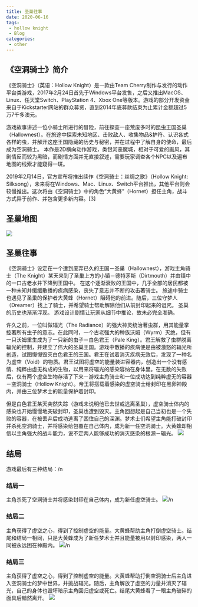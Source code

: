 ```yaml
---
title: 圣巢往事
date: 2020-06-16
tags:
 - hollow knight
 - Blog
categories:
 - other
---
```

## 《空洞骑士》简介
《空洞骑士》（英语：Hollow Knight）是一款由Team Cherry制作与发行的动作平台类游戏，2017年2月24日首先于Windows平台发售，之后又推出MacOS、Linux、任天堂Switch、PlayStation 4、Xbox One等版本。游戏的部分开发资金来自于Kickstarter网站的群众募资，直到2014年底募款结束为止累计金额超过5万7千多澳元。

游戏故事讲述一位小骑士所进行的冒险，前往探查一座荒废多时的昆虫王国圣巢（Hallownest）。在旅途中探索未知地区、击败敌人、收集物品&护符、认识各式各样的虫，并解开这座王国隐藏的历史与秘密，并在过程中了解自身的使命，最后成为空洞骑士。 本作是2D横向动作游戏，类银河恶魔城，相对于可爱的画风，其剧情反而较为黑暗，而剧情方面并无直接叙述，需要玩家调查各个NPC以及遍布地图的线索才能窥得一斑。

2019年2月14日，官方宣布将推出续作《空洞骑士：丝绸之歌》（Hollow Knight: Silksong），未来将在Windows、Mac、Linux、Switch平台推出，其他平台则会较慢推出。这次将由《空洞骑士》中的角色“大黄蜂”（Hornet）担任主角，战斗方式异于前作、并包含更多新内容。[3]
## 圣巢地图
![](asset/hollow_knight_maps.jpg)
## 圣巢往事
《空洞骑士》设定在一个遭到废弃已久的王国－圣巢（Hallownest），游戏主角骑士（The Knight）某天来到了圣巢上方的小镇－德特茅斯（Dirtmouth）并由镇中的一口古老水井下降到王国中。
在这个逐渐衰败的王国中，几乎全部的居民都被一种未知并缓缓散播的疾病感染，丧失了意志并不断的攻击著骑士。
旅途中骑士也遇见了圣巢的保护者大黄蜂（Hornet）阻碍他的前进。随后，三位守梦人（Dreamer）找上了骑士，并希望骑士帮助解除他们从前封印起来的诅咒。 圣巢的历史也渐渐浮现。
游戏设计剧情让玩家从细节中推论，故未必完全准确。

许久之前，一位叫做辐光（The Radiance）的强大神灵统治著虫群，用其能量掌控著所有虫子的意志。在此同时，一个古老强大的种族沃姆（Wyrm）灭绝，但有一只沃姆重生成为了一只新的虫子－白色君王（Pale King）。君王解救了虫群脱离辐光的控制，并建立了伟大的圣巢王国。游戏中散播的疾病便是由被激怒的辐光所创造，试图慢慢毁灭白色君王的王国。君王在试着消灭疾病无效后，发现了一种名为虚空（Void）的物质。君王试图将虚空的能量装进容器内，创造出一个没有感情、纯粹由虚无构成的生物，以用来将辐光的感染容纳在身体里。在无数的失败后，仅有两个虚空生物存活了下来－游戏主角骑士和一位成功达到纯粹虚无的容器－空洞骑士（Hollow Knight）。帝王将搭载着感染的虚空骑士给封印在黑卵神殿内，并由三位梦术士的能量保护着封印。

但是白色君王某天突然失踪（游戏未说明他已去世或逃离圣巢），虚空骑士体内的感染也开始慢慢地突破封印，圣巢也遭到毁灭。主角回想起是自己当初也是一个失败的容器，在被丢弃后成功逃离了困住自己的深渊。梦术士们希望主角能打破封印并杀死空洞骑士，并将感染给包覆在自己体内，成为新一任空洞骑士。大黄蜂却相信以主角强大的战斗能力，说不定两人能够成功的消灭感染的根源－辐光。
![](asset/hollow_hornet.png)

## 结局
游戏最后有三种结局：/n

### 结局一
主角杀死了空洞骑士并将感染封印在自己体内，成为新任虚空骑士。
![](asset/hollow_knight_1.png)/n

### 结局二
主角获得了虚空之心，得到了控制虚空的能量。大黄蜂帮助主角打倒虚空骑士。结尾和结局一相同，只是大黄蜂成为了新任梦术士并且能量被用以封印感染，两人一同被永远困在神殿内。
![](asset/hollow_knight_2.png)/n

### 结局三
主角获得了虚空之心，得到了控制虚空的能量。大黄蜂帮助打倒空洞骑士后主角进入空洞骑士的梦中世界，并挑战辐光。随后，主角解放了虚空的力量并消灭了辐光，自己的身体也毁坏暗示主角回归虚空或死亡。结尾大黄蜂看了一眼主角破碎的面具后黯然离开。
![](asset/hollow_knight_3.png)

